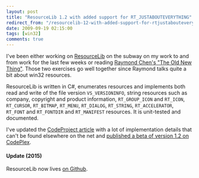 ```yaml
---
layout: post
title: "ResourceLib 1.2 with added support for RT_JUSTABOUTEVERYTHING"
redirect_from: "/resourcelib-12-with-added-support-for-rtjustabouteverything/"
date: 2009-09-19 02:15:00
tags: [win32]
comments: true
---
```

I've been either working on [ResourceLib](http://resourcelib.codeplex.com) on the subway on my work to and from work for the last few weeks or reading [Raymond Chen's "The Old New Thing"](http://www.amazon.com/Old-New-Thing-Development-Throughout/dp/0321440307). Those two exercises go well together since Raymond talks quite a bit about win32 resources.

ResourceLib is written in C#, enumerates resources and implements both read and write of the file version `VS_VERSIONINFO`, string resources such as company, copyright and product information, `RT_GROUP_ICON` and `RT_ICON`, `RT_CURSOR`, `RT_BITMAP`, `RT_MENU`, `RT_DIALOG`, `RT_STRING`, `RT_ACCELERATOR`, `RT_FONT` and `RT_FONTDIR` and `RT_MANIFEST` resources. It is unit-tested and documented.

I've updated the [CodeProject article](http://www.codeproject.com/KB/library/ResourceLib.aspx) with a lot of implementation details that can't be found elsewhere on the net and [published a beta of version 1.2 on CodePlex](http://resourcelib.codeplex.com/).

#### Update (2015)

ResourceLib now lives [on Github](https://github.com/dblock/resourcelib).
